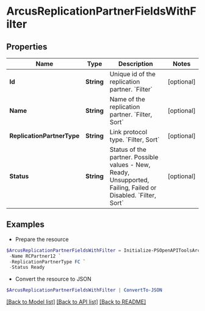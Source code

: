 # ArcusReplicationPartnerFieldsWithFilter
## Properties

Name | Type | Description | Notes
------------ | ------------- | ------------- | -------------
**Id** | **String** | Unique id of the replication partner. &#x60;Filter&#x60; | [optional] 
**Name** | **String** | Name of the replication partner. &#x60;Filter, Sort&#x60; | [optional] 
**ReplicationPartnerType** | **String** | Link protocol type. &#x60;Filter, Sort&#x60; | [optional] 
**Status** | **String** | Status of the partner. Possible values - New, Ready, Unsupported, Failing, Failed or Disabled. &#x60;Filter, Sort&#x60; | [optional] 

## Examples

- Prepare the resource
```powershell
$ArcusReplicationPartnerFieldsWithFilter = Initialize-PSOpenAPIToolsArcusReplicationPartnerFieldsWithFilter  -Id 5a5ce66d4814a5e5156de428abb0a589 `
 -Name RCPartner12 `
 -ReplicationPartnerType FC `
 -Status Ready
```

- Convert the resource to JSON
```powershell
$ArcusReplicationPartnerFieldsWithFilter | ConvertTo-JSON
```

[[Back to Model list]](../README.md#documentation-for-models) [[Back to API list]](../README.md#documentation-for-api-endpoints) [[Back to README]](../README.md)

